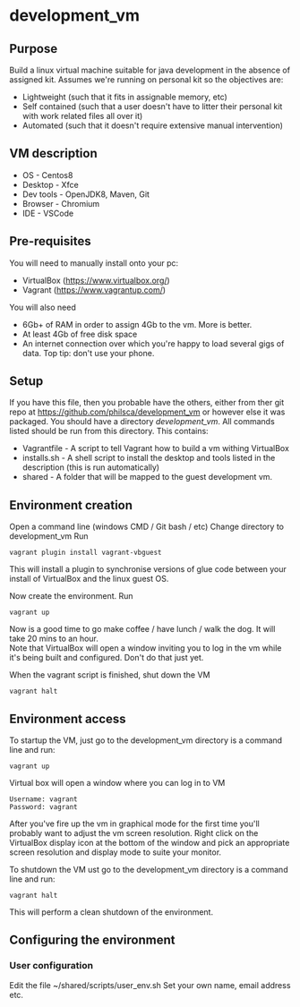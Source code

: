 # development_vm

## Purpose
Build a linux virtual machine suitable for java development in the absence of assigned kit.
Assumes we're running on personal kit so the objectives are:
- Lightweight (such that it fits in assignable memory, etc)
- Self contained (such that a user doesn't have to litter their personal kit with work related files all over it)
- Automated (such that it doesn't require extensive manual intervention)


## VM description
* OS - Centos8
* Desktop - Xfce
* Dev tools - OpenJDK8, Maven, Git
* Browser - Chromium
* IDE - VSCode

## Pre-requisites
You will need to manually install onto your pc:
- VirtualBox (https://www.virtualbox.org/)
- Vagrant (https://www.vagrantup.com/)

You will also need 
- 6Gb+ of RAM in order to assign 4Gb to the vm.  More is better.
- At least 4Gb of free disk space
- An internet connection over which you're happy to load several gigs of data.  Top tip: don't use your phone.


## Setup
If you have this file, then you probable have the others, either from ther git repo
at https://github.com/philsca/development_vm or however else it was packaged.
You should have a directory *development_vm*.  All commands listed should be run from this directory.
This contains:
* Vagrantfile - A script to tell Vagrant how to build a vm withing VirtualBox
* installs.sh - A shell script to install the desktop and tools listed in the description (this is run automatically)
* shared - A folder that will be mapped to the guest development vm.


## Environment creation
Open a command line (windows CMD / Git bash / etc)
Change directory to development_vm
Run

    vagrant plugin install vagrant-vbguest
  
This will install a plugin to synchronise versions of glue code between your install of VirtualBox and the linux guest OS.
  
Now create the environment.  Run

    vagrant up

Now is a good time to go make coffee / have lunch / walk the dog.  It will take 20 mins to an hour.  
Note that VirtualBox will open a window inviting you to log in the vm while it's being built and configured.  Don't do that just yet.

When the vagrant script is finished, shut down the VM

    vagrant halt
  
## Environment access
To startup the VM, just go to the development_vm directory is a command line and run:

    vagrant up
  
Virtual box will open a window where you can log in to VM

    Username: vagrant
    Password: vagrant
	
After you've fire up the vm in graphical mode for the first time you'll probably want to adjust the vm 
screen resolution.  Right click on the VirtualBox display icon at the bottom of the window and pick an 
appropriate screen resolution and display mode to suite your monitor.

To shutdown the VM ust go to the development_vm directory is a command line and run:

    vagrant halt

This will perform a clean shutdown of the environment.

## Configuring the environment

### User configuration

Edit the file ~/shared/scripts/user_env.sh
Set your own name, email address etc.


